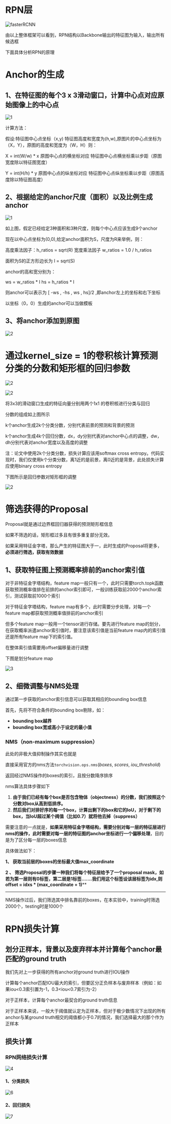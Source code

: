 # RPN层

![fasterRCNN](img\fasterRCNN.png)

由以上整体框架可以看到，RPN结构以Backbone输出的特征图为输入，输出所有候选框

下面具体分析RPN的原理

# Anchor的生成

## **1、在特征图的每个3 x 3滑动窗口，计算中心点对应原始图像上的中心点**

![1](img\1.png)

计算方法：

假设:特征图中心点坐标（x,y) 特征图高度和宽度为(h,w),原图片的中心点坐标为（X，Y），原图的高度和宽度为（W，H）则：

X = int(W/w) * x 	 	原图中心点的横坐标对应 特征图中心点横坐标乘以步距（原图宽度除以特征图宽度）

Y = int(H/h) * y			原图中心点的纵坐标对应 特征图中心点纵坐标乘以步距（原图高度除以特征图高度）

## 2、根据给定的anchor尺度（面积）以及比例生成anchor

![1](img\2.png)



如上图，假定已经给定3种面积和3种尺度，则每个中心点应该生成9个anchor



现在以中心点坐标为(0,0),给定anchor面积为S，尺度为R来举例，则：

高度乘法因子：h_ratios = sqrt(R)	宽度乘法因子 w_ratios = 1.0 / h_ratios

面积为S的正方形边长为 l = sqrt(S)

anchor的高和宽分别为：

ws = w_ratios * l						hs = h_ratios * l

则anchor可以表示为 [ -ws , -hs , ws , hs]/2 ,即anchor左上的坐标和右下坐标

以坐标（0，0）生成的anchor可以当做模板

## 3、将anchor添加到原图

![2](img\3.png)



# 通过kernel_size = 1的卷积核计算预测分类的分数和矩形框的回归参数

![2](img\2.JPG)

![2](img\4.png)



将3x3的滑动窗口生成的特征向量分别用两个1x1 的卷积核进行分类与回归

分数的组成如上图所示

k个anchor生成2k个分类分数，分别代表前景的预测和背景的预测

k个anchor生成4k个回归分数，dx，dy分别代表对anchor中心点的调整，dw，dh分别代表对anchor宽度以及高度的调整



注：论文中使用2k个分类分数，损失计算应该用softmax cross entropy。代码实现时，我们仅使用k个分类分数，离1近的是前景，离0近的是背景，此处损失计算应使用binary cross entropy

下图所示是回归参数对矩形框的调整

![2](img\5.png)

# 筛选获得的Proposal

Proposal就是通过边界框回归器获得的预测矩形框信息

如果不筛选的话，矩形框过多且有很多重复部分无效。

如果采用特征金字塔，那么产生的特征图大于一，此时生成的Proposal将更多，**必须进行筛选，获取有效数据**

## 1、获取特征图上预测概率排前的anchor索引值

对于非特征金字塔结构，feature map一般只有一个，此时只需要torch.topk函数获取预测概率值排在前排的anchor索引即可，一般训练获取前2000个anchor索引，测试获取前1000个索引

对于特征金字塔结构，feature map有多个，此时需要分步处理，对每一个feature map都获取预测概率值排前的anchor索引

但多个feature map一般用一个tensor进行存储。要先进行feature map的划分，在获取概率派遣anchor索引值时，要注意该索引值是当前feature map内的索引值还是所有feature map下的索引值。

在整体索引值需要用offset偏移量进行调整

下图是划分feature map

![3](img\3.JPG)

## 2、细微调整与NMS处理

通过第一步获取的anchor索引信息可以获取其相应的bounding box信息

首先，先将不符合条件的bounding box剔除，如：

* **bounding box越界**
* **bounding box宽或高小于设定的最小值**

### NMS（non-maximum suppression）

此处的非极大值抑制操作其实也就是

直接采用官方的nms方法`torchvision.ops.nms`(*boxes*, *scores*, *iou_threshold*)

返回经过NMS操作的boxes的索引，且按分数降序排序

nms算法具体步骤如下

1. **由于我们已经有每个box是否包含物体（objectness）的分数，我们按照这个分数对box从高到低排序。**
2. **然后我们对排好序的每一个box，计算出剩下的box和它的IoU，对于剩下的box，当IoU超过某个阀值（比如0.7）就将他去掉（suppress）**



需要注意的一点就是，**如果采用特征金字塔结构，需要分别对每一层的特征层进行nms的操作，此时需要对每一层的特征图的anchor坐标进行一个偏移处理**，目的是为了区分每一层的boxes信息

具体做法如下：

**1、 获取当前层的boxes的坐标最大值max_coordinate**

**2 、 筛选Proposal的步骤一种我们将每个特征层给予了一个proposal mask，如若为第一层则有0标签，第二层是1标签.......我们用这个标签设该层标签为idx,则offset = idxs * (max_coordinate + 1)****

***

NMS操作过后，我们筛选其中排名靠前的boxes，在本实验中，training时筛选2000个，testing时是1000个



# RPN损失计算

## 划分正样本，背景以及废弃样本并计算每个anchor最匹配的ground truth

我们先对上一步获得的所有anchor对ground truth进行IOU操作

计算每个anchor匹配IOU最大的索引，但要区分正负样本与废弃样本（例如：如果iou<0.3索引置为-1，0.3<iou<0.7索引为-2）

对于正样本，计算每个anchor最契合的ground truth信息

对于正样本来说，一般大于阈值就认定为正样本，但对于极少数情况下出现的所有anchor与某ground truth相交的阈值都小于0.7的情况，我们选择最大的那个作为正样本

## 损失计算

### RPN网络损失计算

![4](img\4.JPG)

#### 1、分类损失

![6](img\6.png)

#### 2、回归损失

![7](img\7.png)